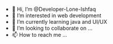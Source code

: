 - 👋 Hi, I’m @Developer-Lone-Ishfaq
- 👀 I’m interested in web development 
- 🌱 I’m currently learning java and UI/UX
- 💞️ I’m looking to collaborate on ...
- 📫 How to reach me ...

<!---
Developer-Lone-Ishfaq/Developer-Lone-Ishfaq is a ✨ special ✨ repository because its `README.md` (this file) appears on your GitHub profile.
You can click the Preview link to take a look at your changes.
--->
